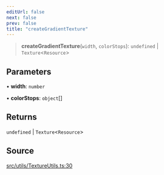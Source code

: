 ```yaml
---
editUrl: false
next: false
prev: false
title: "createGradientTexture"
---
```


> **createGradientTexture**(`width`, `colorStops`): `undefined` \| `Texture`\<`Resource`\>

## Parameters

• **width**: `number`

• **colorStops**: `object`[]

## Returns

`undefined` \| `Texture`\<`Resource`\>

## Source

[src/utils/TextureUtils.ts:30](https://github.com/relishinc/dill-pixel/blob/10f512f7f577ca5e74162827f11215b28df5ca97/src/utils/TextureUtils.ts#L30)
